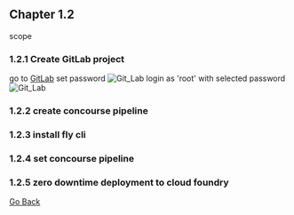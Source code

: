 ## Chapter 1.2

scope

### 1.2.1 Create GitLab project
go to [GitLab](http://192.168.58.7:30080)
set password
![Git_Lab](https://github.com/smichard/CNA_tutorial/blob/master/tutorial_assets/chapter_1/2_gitlab_1)
login as 'root' with selected password
![Git_Lab](https://github.com/smichard/CNA_tutorial/blob/master/tutorial_assets/chapter_1/2_gitlab_2)


### 1.2.2 create concourse pipeline  

### 1.2.3 install fly cli

### 1.2.4 set concourse pipeline

### 1.2.5 zero downtime deployment to cloud foundry

[Go Back](https://github.com/smichard/CNA_tutorial)
